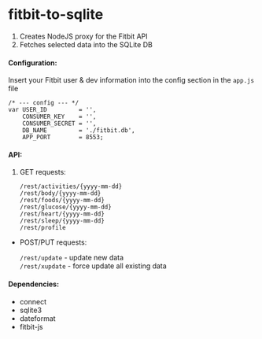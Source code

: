 fitbit-to-sqlite
================

1. Creates NodeJS proxy for the Fitbit API
2. Fetches selected data into the SQLite DB

#### Configuration:

Insert your Fitbit user & dev information into the config section in the `app.js` file

	/* --- config --- */
	var USER_ID         = '',
    	CONSUMER_KEY    = '',
	    CONSUMER_SECRET = '',
	    DB_NAME         = './fitbit.db',
    	APP_PORT        = 8553;


#### API:

1. GET requests:  

	`/rest/activities/{yyyy-mm-dd}`  
	`/rest/body/{yyyy-mm-dd}`  
	`/rest/foods/{yyyy-mm-dd}`  
	`/rest/glucose/{yyyy-mm-dd}`  
	`/rest/heart/{yyyy-mm-dd}`  
	`/rest/sleep/{yyyy-mm-dd}`  
	`/rest/profile`

* POST/PUT requests: 
 
	`/rest/update` - update new data  
	`/rest/xupdate` - force update all existing data

#### Dependencies:  

* connect
* sqlite3
* dateformat
* fitbit-js

 
